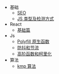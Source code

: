- 基础
  - [SEO](docs/基础/SEO.md)
  - [JS 类型及检测方式](docs/基础/类型及检测方式.md)
- React
  - [基础篇](docs/React/基础篇.md)
- Js
  - [Polyfill 原生函数](docs/Js/Polyfill原生函数.md)
  - [防抖和节流](docs/高频手写/防抖和节流.md)
  - [高阶函数和柯里化](docs/高频手写/高阶函数和柯里化.md)
- 算法
  - [kmp 算法](docs/算法/kmp算法.md)
